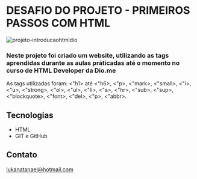 # DESAFIO DO PROJETO - PRIMEIROS PASSOS COM HTML

![projeto-introducaohtmldio](https://user-images.githubusercontent.com/126177239/222865877-b52cd3f3-e9b7-468e-904e-84b8d8404cda.png)

### Neste projeto foi criado um website, utilizando as tags aprendidas durante as aulas práticadas até o momento no curso de HTML Developer da Dio.me

As tags utilizadas foram: <"h1> até <"h6>, <"p>, <"mark>, <"small>, <"i>, <"u>, <"strong>, <"ol>, <"ul>, <"li>, <"a>, <"hr>, <"sub>, <"sup>, <"blockquote>, <"font>, <"del>, <"p>, <"abbr>.

## Tecnologias
- HTML
- GIT e GitHub

## Contato

lukanatanael@hotmail.com
